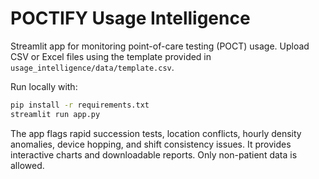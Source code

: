 # POCTIFY Usage Intelligence

Streamlit app for monitoring point-of-care testing (POCT) usage. Upload CSV or Excel files using the template provided in `usage_intelligence/data/template.csv`.

Run locally with:

```bash
pip install -r requirements.txt
streamlit run app.py
```

The app flags rapid succession tests, location conflicts, hourly density anomalies, device hopping, and shift consistency issues. It provides interactive charts and downloadable reports. Only non-patient data is allowed.
